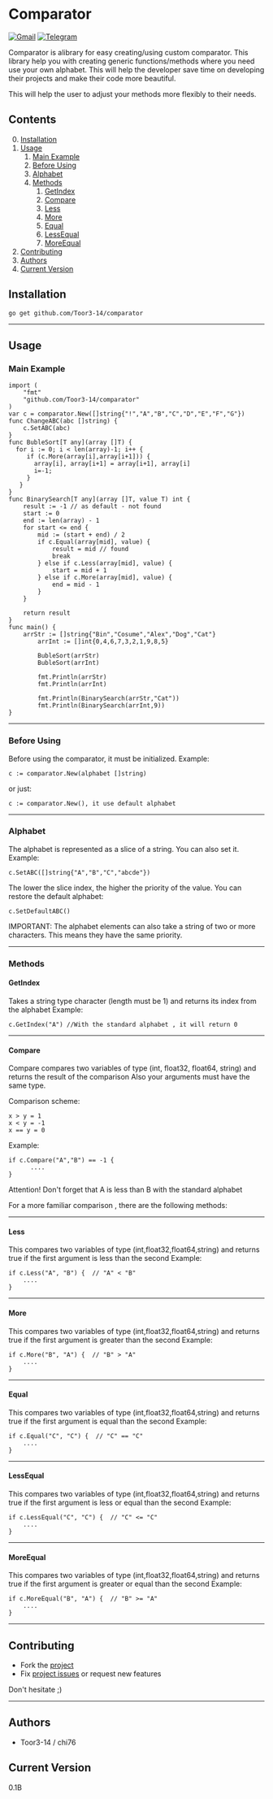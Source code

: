# Comparator

[![Gmail](https://img.shields.io/badge/-dmitrykeof@gmail.com-F9DB60?style=flat-square&logo=Yandex&logoColor=FF3333)](mailto:dmitrykeof@gmail.com) [![Telegram](https://img.shields.io/badge/Telegram-blue?style=flat-square&logo=Telegram)](https://t.me/redltoor)

Comparator is alibrary for easy creating/using custom comparator.
This library help you with creating generic functions/methods where you need use your own alphabet.
This will help the developer save time on developing their projects and make their code more beautiful.


This will help the user to adjust your methods more flexibly to their needs.

## Contents

0. [Installation](#Installation)
1. [Usage](#Usage)
    1. [Main Example](#Main-Example)
    2. [Before Using](#Before-Using)
    3. [Alphabet](#Alphabet)
    4. [Methods](#Methods)
        1. [GetIndex](#GetIndex)
        2. [Compare](#Compare)
        3. [Less](#Less)
        4. [More](#More)
        5. [Equal](#Equal)
        6. [LessEqual](#LessEqual)
        7. [MoreEqual](#MoreEqual)
2. [Contributing](#Contributing)
3. [Authors](#Authors)
4. [Current Version](#Current-Version)

## Installation

```
go get github.com/Toor3-14/comparator
```
____
## Usage

### Main Example
```
import (
	"fmt"
	"github.com/Toor3-14/comparator"
)
var c = comparator.New([]string{"!","A","B","C","D","E","F","G"})
func ChangeABC(abc []string) {
	c.SetABC(abc)
}
func BubleSort[T any](array []T) {
  for i := 0; i < len(array)-1; i++ {
     if (c.More(array[i],array[i+1])) {
       array[i], array[i+1] = array[i+1], array[i]
       i=-1;
     }
   }
}
func BinarySearch[T any](array []T, value T) int {
	result := -1 // as default - not found
	start := 0
	end := len(array) - 1
	for start <= end {
		mid := (start + end) / 2
		if c.Equal(array[mid], value) {
			result = mid // found
			break
		} else if c.Less(array[mid], value) {
			start = mid + 1
		} else if c.More(array[mid], value) {
			end = mid - 1
		}
	}
	
	return result
}
func main() {
	arrStr := []string{"Bin","Cosume","Alex","Dog","Cat"}
        arrInt := []int{0,4,6,7,3,2,1,9,8,5}
	
        BubleSort(arrStr)
        BubleSort(arrInt)
	
        fmt.Println(arrStr)
        fmt.Println(arrInt)
	
        fmt.Println(BinarySearch(arrStr,"Cat"))
        fmt.Println(BinarySearch(arrInt,9))
}
```
____
### Before Using
Before using the comparator, it must be initialized.
Example:
```
c := comparator.New(alphabet []string)
```
or just:
```
c := comparator.New(), it use default alphabet
```
____
### Alphabet
The alphabet is represented as a slice of a string. You can also set it.
Example:
```
c.SetABC([]string{"A","B","C","abcde"})
```
The lower the slice index, the higher the priority of the value.
You can restore the default alphabet:
```
c.SetDefaultABC()
```
IMPORTANT:
The alphabet elements can also take a string of two or more characters. 
This means they have the same priority.
____
### Methods

#### GetIndex
Takes a string type character (length must be 1) and returns its index from the alphabet
Example:
```
c.GetIndex("A") //With the standard alphabet , it will return 0
```
____
#### Compare
Compare compares two variables of type (int, float32, float64, string) and returns the result of the comparison
Also your arguments must have the same type.

Comparison scheme:
```
x > y = 1
x < y = -1
x == y = 0
```
Example:
```
if c.Compare("A","B") == -1 {
      ....
}
```
Attention! Don't forget that A is less than B with the standard alphabet

For a more familiar comparison , there are the following methods:
____
#### Less
This compares two variables of type (int,float32,float64,string) and returns true if the first argument is less than the second
Example:
```
if c.Less("A", "B") {  // "A" < "B"
    ....
}
```
____
#### More
This compares two variables of type (int,float32,float64,string) and returns true if the first argument is greater than the second
Example:
```
if c.More("B", "A") {  // "B" > "A"
    ....
}
```
____
#### Equal
This compares two variables of type (int,float32,float64,string) and returns true if the first argument is equal than the second
Example:
```
if c.Equal("C", "C") {  // "C" == "C"
    ....
}
```
____
#### LessEqual
This compares two variables of type (int,float32,float64,string) and returns true if the first argument is less or equal than the second
Example:
```
if c.LessEqual("C", "C") {  // "C" <= "C"
    ....
}
```
___
#### MoreEqual 
This compares two variables of type (int,float32,float64,string) and returns true if the first argument is greater or equal than the second
Example:
```
if c.MoreEqual("B", "A") {  // "B" >= "A"
    ....
}
```
___
## Contributing

* Fork the [project](https://github.com/Toor3-14/comparator)
* Fix [project issues](https://github.com/Toor3-14/comparator/issues) or request new features

Don't hesitate ;)
___

## Authors
 * Toor3-14 / chi76

## Current Version
 0.1B
